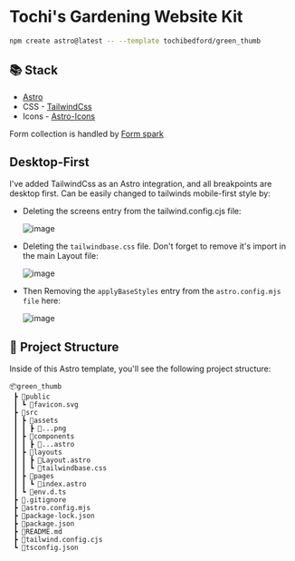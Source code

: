 # Tochi's Gardening Website Kit

```sh
npm create astro@latest -- --template tochibedford/green_thumb
```

## 📚 Stack

- [Astro](https://astro.build/)
- CSS - [TailwindCss](https://tailwindcss.com/)
- Icons - [Astro-Icons](https://www.astroicon.dev/)

Form collection is handled by [Form spark](https://formspark.io/)

## Desktop-First

I've added TailwindCss as an Astro integration, and all breakpoints are desktop first. Can be easily changed to tailwinds mobile-first style by:
- Deleting the screens entry from the tailwind.config.cjs file:
  
   ![image](https://github.com/tochibedford/green_thumb/assets/34871260/79b0225f-15be-4789-ad16-6d91f0e0955d)
- Deleting the `tailwindbase.css` file. Don't forget to remove it's import in the main Layout file:
  
  ![image](https://github.com/tochibedford/green_thumb/assets/34871260/49e80ca3-15bc-4ca0-9383-b13356d98b49)
- Then Removing the `applyBaseStyles` entry from the `astro.config.mjs file` here:
  
  ![image](https://github.com/tochibedford/green_thumb/assets/34871260/cc0b93f3-2c30-4dc0-9579-fca7736fdf55)



## 🚀 Project Structure

Inside of this Astro template, you'll see the following project structure:

```text
📦green_thumb
 ┣ 📂public
 ┃ ┗ 📜favicon.svg
 ┣ 📂src
 ┃ ┣ 📂assets
 ┃ ┃ ┣ 📜...png
 ┃ ┣ 📂components
 ┃ ┃ ┣ 📜...astro
 ┃ ┣ 📂layouts
 ┃ ┃ ┣ 📜Layout.astro
 ┃ ┃ ┗ 📜tailwindbase.css
 ┃ ┣ 📂pages
 ┃ ┃ ┗ 📜index.astro
 ┃ ┗ 📜env.d.ts
 ┣ 📜.gitignore
 ┣ 📜astro.config.mjs
 ┣ 📜package-lock.json
 ┣ 📜package.json
 ┣ 📜README.md
 ┣ 📜tailwind.config.cjs
 ┗ 📜tsconfig.json
```
